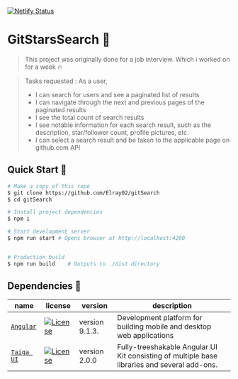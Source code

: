 [![Netlify Status](https://api.netlify.com/api/v1/badges/a47af47e-b163-496e-9f6d-b88999930458/deploy-status)](https://app.netlify.com/sites/gitstarsearch/deploys)

# GitStarsSearch :star2:

> This project was originally done for a job interview. Which i worked on for a week :fire:

> Tasks requested :
> As a user,
> * I can search for users and see a paginated list of results
> * I can navigate through the next and previous pages of the paginated results
> * I see the total count of search results
> * I see notable information for each search result, such as the description, star/follower count, profile pictures, etc.
> * I can select a search result and be taken to the applicable page on github.com API

## Quick Start :rocket:

```bash
# Make a copy of this repo
$ git clone https://github.com/Elray02/gitSearch
$ cd gitSearch

# Install project dependencies
$ npm i

# Start development server
$ npm run start # Opens browser at http://localhost:4200


# Production build
$ npm run build    # Outputs to ./dist directory
```

## Dependencies :nut_and_bolt:

| name                                               | license                                                                                                                                        | version        | description                                                                                  |
| -------------------------------------------------- | ---------------------------------------------------------------------------------------------------------------------------------------------- | -------------- | -------------------------------------------------------------------------------------------- |
| [`Angular`](https://github.com/angular/angular)    | [![License](https://badgen.net/github/license/angular/angular/)](https://angular.io/licensee)                                                  | version 9.1.3. | Development platform for building mobile and desktop web applications                        |
| [`Taiga UI`](https://taiga-ui.dev/getting-started) | [![License](https://badgen.net/github/license/TinkoffCreditSystems/taiga-ui)](https://api.github.com/repos/ReactTraining/react-router/license) | version 2.0.0  | Fully-treeshakable Angular UI Kit consisting of multiple base libraries and several add-ons. |
